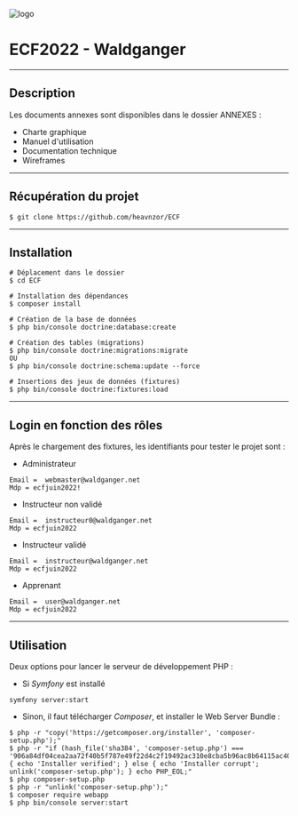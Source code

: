 ![logo](Eco-Web/public/Images/logo-ecoit-removebg.png)
# ECF2022 - Waldganger 
 ***

## Description

Les documents annexes sont disponibles dans le dossier ANNEXES :

* Charte graphique
* Manuel d'utilisation
* Documentation technique
* Wireframes

 ***

## Récupération du projet

```
$ git clone https://github.com/heavnzor/ECF
```

 ***

## Installation

```
# Déplacement dans le dossier
$ cd ECF

# Installation des dépendances
$ composer install

# Création de la base de données
$ php bin/console doctrine:database:create

# Création des tables (migrations)
$ php bin/console doctrine:migrations:migrate
OU
$ php bin/console doctrine:schema:update --force

# Insertions des jeux de données (fixtures)
$ php bin/console doctrine:fixtures:load 
```
 ***

## Login en fonction des rôles

Après le chargement des fixtures, les identifiants pour tester le projet sont : 

* Administrateur 
```
Email =  webmaster@waldganger.net
Mdp = ecfjuin2022!
```
* Instructeur non validé
```
Email =  instructeur0@waldganger.net
Mdp = ecfjuin2022
```
* Instructeur validé
```
Email =  instructeur@waldganger.net
Mdp = ecfjuin2022
```
* Apprenant
```
Email =  user@waldganger.net
Mdp = ecfjuin2022
```

 ***

## Utilisation 

Deux options pour lancer le serveur de développement PHP :

* Si _Symfony_ est installé
```
symfony server:start
```

* Sinon, il faut télécharger _Composer_, et installer le Web Server Bundle :
```
$ php -r "copy('https://getcomposer.org/installer', 'composer-setup.php');"
$ php -r "if (hash_file('sha384', 'composer-setup.php') === '906a84df04cea2aa72f40b5f787e49f22d4c2f19492ac310e8cba5b96ac8b64115ac402c8cd292b8a03482574915d1a8') { echo 'Installer verified'; } else { echo 'Installer corrupt'; unlink('composer-setup.php'); } echo PHP_EOL;"
$ php composer-setup.php
$ php -r "unlink('composer-setup.php');"
$ composer require webapp
$ php bin/console server:start
```








